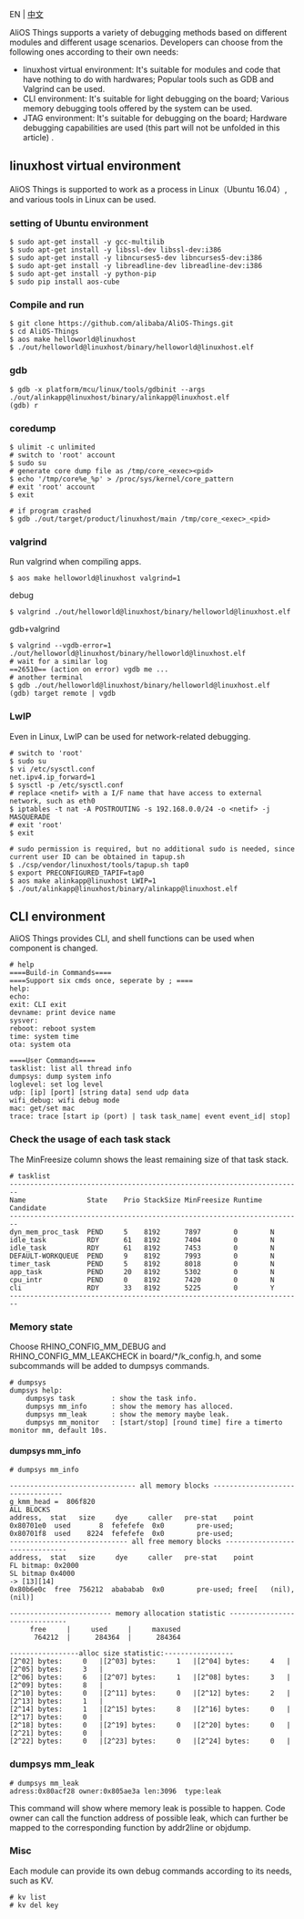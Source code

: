 EN | [中文](Debugging-Overview.zh)

AliOS Things supports a variety of debugging methods based on different modules and different usage scenarios. Developers can choose from the following ones according to their own needs:

- linuxhost virtual environment: It's suitable for modules and code that have nothing to do with hardwares; Popular tools such as GDB and Valgrind can be used.
- CLI environment: It's suitable for light debugging on the board; Various memory debugging tools offered by the system can be used.
- JTAG environment: It's suitable for debugging on the board; Hardware debugging capabilities are used (this part will not be unfolded in this article) .

## linuxhost virtual environment

AliOS Things is supported to work as a process in Linux（Ubuntu 16.04）, and various tools in Linux can be used.

### setting of Ubuntu environment
```
$ sudo apt-get install -y gcc-multilib
$ sudo apt-get install -y libssl-dev libssl-dev:i386
$ sudo apt-get install -y libncurses5-dev libncurses5-dev:i386
$ sudo apt-get install -y libreadline-dev libreadline-dev:i386
$ sudo apt-get install -y python-pip
$ sudo pip install aos-cube
```
### Compile and run

```
$ git clone https://github.com/alibaba/AliOS-Things.git
$ cd AliOS-Things
$ aos make helloworld@linuxhost
$ ./out/helloworld@linuxhost/binary/helloworld@linuxhost.elf
```

### gdb
```
$ gdb -x platform/mcu/linux/tools/gdbinit --args ./out/alinkapp@linuxhost/binary/alinkapp@linuxhost.elf
(gdb) r
```
### coredump
```
$ ulimit -c unlimited
# switch to 'root' account
$ sudo su
# generate core dump file as /tmp/core_<exec><pid>
$ echo '/tmp/core%e_%p' > /proc/sys/kernel/core_pattern
# exit 'root' account
$ exit

# if program crashed
$ gdb ./out/target/product/linuxhost/main /tmp/core_<exec>_<pid>
```

### valgrind

Run valgrind when compiling apps.

```
$ aos make helloworld@linuxhost valgrind=1
```

debug

```
$ valgrind ./out/helloworld@linuxhost/binary/helloworld@linuxhost.elf
```

gdb+valgrind

```
$ valgrind --vgdb-error=1 ./out/helloworld@linuxhost/binary/helloworld@linuxhost.elf
# wait for a similar log
==26510== (action on error) vgdb me ...
# another terminal
$ gdb ./out/helloworld@linuxhost/binary/helloworld@linuxhost.elf
(gdb) target remote | vgdb
```

### LwIP

Even in Linux, LwIP can be used for network-related debugging.

```
# switch to 'root'
$ sudo su
$ vi /etc/sysctl.conf
net.ipv4.ip_forward=1
$ sysctl -p /etc/sysctl.conf
# replace <netif> with a I/F name that have access to external network, such as eth0
$ iptables -t nat -A POSTROUTING -s 192.168.0.0/24 -o <netif> -j MASQUERADE
# exit 'root'
$ exit

# sudo permission is required, but no additional sudo is needed, since current user ID can be obtained in tapup.sh 
$ ./csp/vendor/linuxhost/tools/tapup.sh tap0
$ export PRECONFIGURED_TAPIF=tap0
$ aos make alinkapp@linuxhost LWIP=1
$ ./out/alinkapp@linuxhost/binary/alinkapp@linuxhost.elf
```



## CLI environment

AliOS Things provides CLI, and shell functions can be used when component is changed.

```
# help
====Build-in Commands====
====Support six cmds once, seperate by ; ====
help: 
echo: 
exit: CLI exit
devname: print device name
sysver: 
reboot: reboot system
time: system time
ota: system ota

====User Commands====
tasklist: list all thread info
dumpsys: dump system info
loglevel: set log level
udp: [ip] [port] [string data] send udp data
wifi_debug: wifi debug mode
mac: get/set mac
trace: trace [start ip (port) | task task_name| event event_id| stop]
```



### Check the usage of each task stack

The MinFreesize column shows the least remaining size of that task stack.

```
# tasklist
------------------------------------------------------------------------
Name               State    Prio StackSize MinFreesize Runtime Candidate
------------------------------------------------------------------------
dyn_mem_proc_task  PEND     5    8192      7897        0        N          
idle_task          RDY      61   8192      7404        0        N          
idle_task          RDY      61   8192      7453        0        N          
DEFAULT-WORKQUEUE  PEND     9    8192      7993        0        N          
timer_task         PEND     5    8192      8018        0        N          
app_task           PEND     20   8192      5302        0        N          
cpu_intr           PEND     0    8192      7420        0        N          
cli                RDY      33   8192      5225        0        Y          
------------------------------------------------------------------------
```

### Memory state

Choose RHINO_CONFIG_MM_DEBUG and RHINO_CONFIG_MM_LEAKCHECK in board/*/k_config.h, and some subcommands will be added to dumpsys commands.

```
# dumpsys
dumpsys help:
	dumpsys task         : show the task info.
	dumpsys mm_info      : show the memory has alloced.
	dumpsys mm_leak      : show the memory maybe leak.
	dumpsys mm_monitor   : [start/stop] [round time] fire a timerto monitor mm, default 10s.
```

#### dumpsys mm_info

```
# dumpsys mm_info

------------------------------- all memory blocks --------------------------------- 
g_kmm_head =  806f820
ALL BLOCKS
address,  stat   size     dye     caller   pre-stat    point
0x80701e0  used       8  fefefefe  0x0        pre-used;
0x80701f8  used    8224  fefefefe  0x0        pre-used;
----------------------------- all free memory blocks ------------------------------- 
address,  stat   size     dye     caller   pre-stat    point
FL bitmap: 0x2000
SL bitmap 0x4000
-> [13][14]
0x80b6e0c  free  756212  abababab  0x0        pre-used; free[   (nil),   (nil)] 

------------------------- memory allocation statistic ------------------------------ 
     free     |     used     |     maxused
      764212  |      284364  |      284364

-----------------alloc size statistic:-----------------
[2^02] bytes:     0   |[2^03] bytes:     1   |[2^04] bytes:     4   |[2^05] bytes:     3   |
[2^06] bytes:     6   |[2^07] bytes:     1   |[2^08] bytes:     3   |[2^09] bytes:     8   |
[2^10] bytes:     0   |[2^11] bytes:     0   |[2^12] bytes:     2   |[2^13] bytes:     1   |
[2^14] bytes:     1   |[2^15] bytes:     8   |[2^16] bytes:     0   |[2^17] bytes:     0   |
[2^18] bytes:     0   |[2^19] bytes:     0   |[2^20] bytes:     0   |[2^21] bytes:     0   |
[2^22] bytes:     0   |[2^23] bytes:     0   |[2^24] bytes:     0   |

```

### dumpsys mm_leak

```
# dumpsys mm_leak
adress:0x80acf28 owner:0x805ae3a len:3096  type:leak
```

This command will show where memory leak is possible to happen. Code owner can call the function address of possible leak, which can further be mapped to the corresponding function by addr2line or objdump.

### Misc
Each module can provide its own debug commands according to its needs, such as KV.

```
# kv list
# kv del key
```

